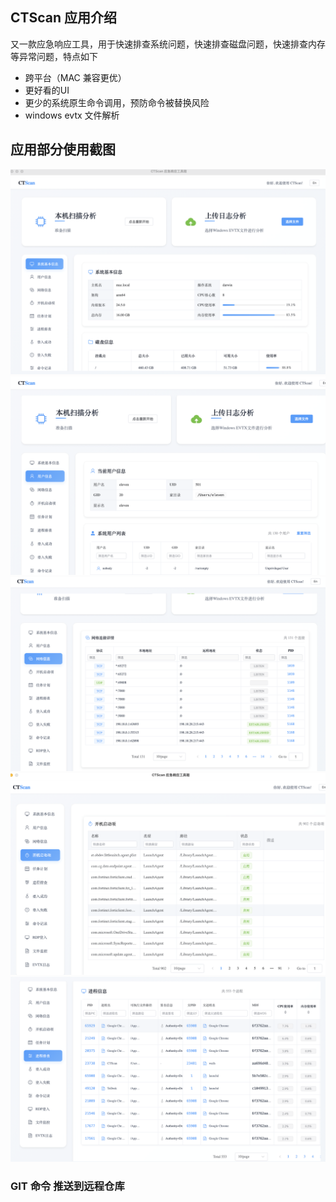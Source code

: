 
## CTScan 应用介绍
又一款应急响应工具，用于快速排查系统问题，快速排查磁盘问题，快速排查内存等异常问题，特点如下

- 跨平台（MAC 兼容更优）
- 更好看的UI
- 更少的系统原生命令调用，预防命令被替换风险
- windows evtx 文件解析
  

## 应用部分使用截图
![系统基本信息](images/系统基本信息.png)
![用户信息](images/用户信息.png)
![网络信息](images/网络信息.png)
![开机启动项](images/开机启动项.png)
![进程排查](images/进程排查.png)


### GIT 命令 推送到远程仓库
```